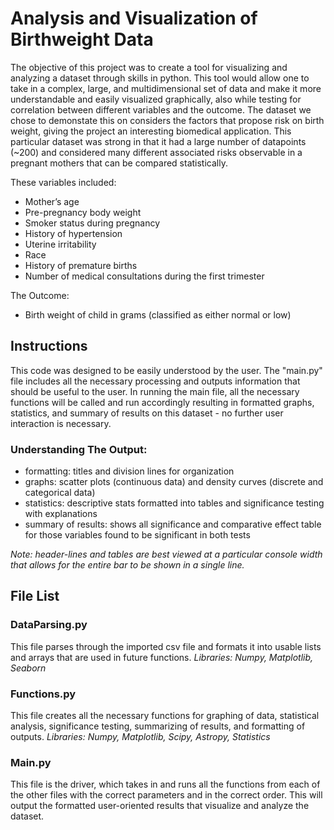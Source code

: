 # Analysis and Visualization of Birthweight Data

The objective of this project was to create a tool for visualizing and analyzing a dataset through skills in python.
This tool would allow one to take in a complex, large, and multidimensional set of data and make it more understandable and easily visualized graphically, also while testing for correlation between different variables and the outcome.
The dataset we chose to demonstate this on considers the factors that propose risk on birth weight, giving the project an interesting biomedical application.
This particular dataset was strong in that it had a large number of datapoints (~200) and considered many different associated risks observable in a pregnant mothers that can be compared statistically.

These variables included:
- Mother’s age
- Pre-pregnancy body weight
- Smoker status during pregnancy
- History of hypertension
- Uterine irritability
- Race
- History of premature births
- Number of medical consultations during the first trimester

The Outcome:
- Birth weight of child in grams (classified as either normal or low)


## Instructions

This code was designed to be easily understood by the user. The "main.py" file includes all the necessary processing and outputs information that should
be useful to the user. In running the main file, all the necessary functions will be called and run accordingly resulting in formatted graphs, statistics,
and summary of results on this dataset - no further user interaction is necessary.

### Understanding The Output:
- formatting: titles and division lines for organization
- graphs: scatter plots (continuous data) and density curves (discrete and categorical data)
- statistics: descriptive stats formatted into tables and significance testing with explanations
- summary of results: shows all significance and comparative effect table for those variables found to be significant in both tests

*Note: header-lines and tables are best viewed at a particular console width that allows for the entire bar to be shown in a single line.*

## File List

### DataParsing.py
This file parses through the imported csv file and formats it into usable lists and arrays that are used in future functions.
*Libraries: Numpy, Matplotlib, Seaborn*

### Functions.py
This file creates all the necessary functions for graphing of data, statistical analysis, significance testing, summarizing of results, and formatting of outputs.
*Libraries: Numpy, Matplotlib, Scipy, Astropy, Statistics*

### Main.py
This file is the driver, which takes in and runs all the functions from each of the other files with the correct parameters and in the correct order. 
This will output the formatted user-oriented results that visualize and analyze the dataset.

